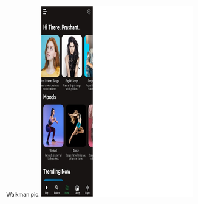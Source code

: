 <body>
        <h>Walkman pic.</h>
        <img src="walkmanpic.jpg" width="400px" height="500px" alt="" />
        </body>